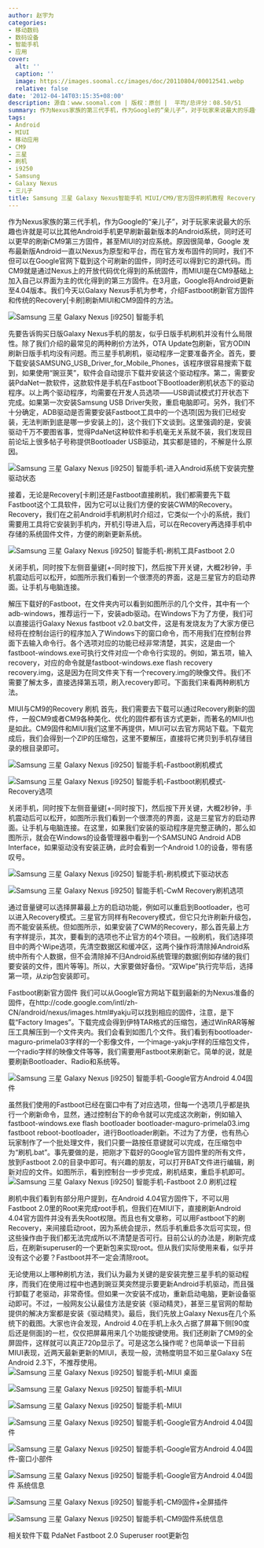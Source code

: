 ```yaml
---
author: 赵宇为
categories:
- 移动数码
- 数码设备
- 智能手机
- 应用
cover:
  alt: ''
  caption: ''
  image: https://images.soomal.cc/images/doc/20110804/00012541.webp
  relative: false
date: '2012-04-14T03:15:35+08:00'
description: 源自：www.soomal.com | 版权：原创 |  平均/总评分：08.50/51
summary: 作为Nexus家族的第三代手机，作为Google的“亲儿子”，对于玩家来说最大的乐趣也许就是可以比其他Android手机更早刷新最新版本的Android系统，同时还可以更早的刷新CM9第三方固件，甚至MIUI的对应系统，这里就是最新的Android4.04。
tags:
- Android
- MIUI
- 移动应用
- CM9
- 三星
- 刷机
- i9250
- Samsung
- Galaxy Nexus
- 三儿子
title: Samsung 三星 Galaxy Nexus智能手机 MIUI/CM9/官方固件刷机教程 Recovery与Fastboot两种方式
---
```


作为Nexus家族的第三代手机，作为Google的“亲儿子”，对于玩家来说最大的乐趣也许就是可以比其他Android手机更早刷新最新版本的Android系统，同时还可以更早的刷新CM9第三方固件，甚至MIUI的对应系统。原因很简单，Google 发布最新版Android一直以Nexus为原型和平台，而在官方发布固件的同时，我们不但可以在Google官网下载到这个可刷新的固件，同时还可以得到它的源代码。而CM9就是通过Nexus上的开放代码优化得到的系统固件，而MIUI是在CM9基础上加入自己以界面为主的优化得到的第三方固件。在3月底，Google将Android更新至4.04版本。我们今天以Galaxy Nexus手机为参考，介绍Fastboot刷新官方固件和传统的Recovery[卡刷]刷新MIUI和CM9固件的方法。

![Samsung 三星 Galaxy Nexus [i9250] 智能手机](https://images.soomal.cc/images/doc/20120322/00018006.webp)




先要告诉购买日版Galaxy Nexus手机的朋友，似乎日版手机刷机并没有什么局限性。除了我们介绍的最常见的两种刷价方法外，OTA Update包刷新，官方ODIN刷新日版手机均没有问题。而三星手机刷机，驱动程序一定要准备齐全。首先，要下载安装SAMSUNG_USB_Driver_for_Mobile_Phones，该程序很容易搜索下载到，如果使用“豌豆荚”，软件会自动提示下载并安装这个驱动程序。第二，需要安装PdaNet一款软件，这款软件是手机在Fastboot下Bootloader刷机状态下的驱动程序。以上两个驱动程序，均需要在开发人员选项――USB调试模式打开状态下完成。如果第一次安装Samsung USB Driver失败，重启电脑即可。另外，我们不十分确定，ADB驱动是否需要安装Fastboot工具中的一个选项[因为我们已经安装，无法判断到底是哪一步安装上的]，这个我们下文谈到。这里强调的是，安装驱动千万不要图省事，觉得PdaNet这种软件和手机毫无关系就不装，我们发现目前论坛上很多帖子号称提供Bootloader USB驱动，其实都是错的，不解是什么原因。

![Samsung 三星 Galaxy Nexus [i9250] 智能手机-进入Android系统下安装完整驱动状态](https://images.soomal.cc/images/doc/20120414/00018782.webp)




接着，无论是Recovery[卡刷]还是Fastboot直接刷机，我们都需要先下载Fastboot这个工具软件，因为它可以让我们方便的安装CWM的Recovery。Recovery，我们在之前Android手机刷机时介绍过，它类似一个小的系统，我们需要用工具将它安装到手机内，开机引导进入后，可以在Recovery再选择手机中存储的系统固件文件，方便的刷新更新系统。

![Samsung 三星 Galaxy Nexus [i9250] 智能手机-刷机工具Fastboot 2.0](https://images.soomal.cc/images/doc/20120414/00018784.webp)




关闭手机，同时按下左侧音量键[+-同时按下]，然后按下开关键，大概2秒钟，手机震动后可以松开，如图所示我们看到一个很漂亮的界面，这是三星官方的启动界面。让手机与电脑连接。

解压下载好的Fastboot，在文件夹内可以看到如图所示的几个文件，其中有一个adb-windows，推荐运行一下，安装adb驱动。在Windows下为了方便，我们可以直接运行Galaxy Nexus fastboot v2.0.bat文件，这是有发烧友为了大家方便已经将在控制台运行的程序加入了Windows下的窗口命令，而不用我们在控制台界面下去输入命令行。各个选项对应的功能已经非常清楚，其实，这是由一个fastboot-windows.exe可执行文件对应一个命令行实现的。例如，第五项，输入recovery，对应的命令就是fastboot-windows.exe flash recovery recovery.img，这是因为在同文件夹下有一个recovery.img的映像文件。我们不需要了解太多，直接选择第五项，刷入recovery即可。下面我们来看两种刷机方法。

MIUI与CM9的Recovery 刷机
首先，我们需要去下载可以通过Recovery刷新的固件，一般CM9或者CM9各种美化、优化的固件都有该方式更新，而著名的MIUI也是如此。CM9固件和MIUI我们这里不再提供，MIUI可以去官方网站下载。下载完成后，我们会得到一个ZIP的压缩包，这里不要解压，直接将它拷贝到手机存储目录的根目录即可。

![Samsung 三星 Galaxy Nexus [i9250] 智能手机-Fastboot刷机模式](https://images.soomal.cc/images/doc/20120414/00018779.webp)




![Samsung 三星 Galaxy Nexus [i9250] 智能手机-Fastboot刷机模式-Recovery选项](https://images.soomal.cc/images/doc/20120414/00018780.webp)




关闭手机，同时按下左侧音量键[+-同时按下]，然后按下开关键，大概2秒钟，手机震动后可以松开，如图所示我们看到一个很漂亮的界面，这是三星官方的启动界面。让手机与电脑连接。在这里，如果我们安装的驱动程序是完整正确的，那么如图所示，就会在Windows的设备管理器中看到一个SAMSUNG Android ADB Interface，如果驱动没有安装正确，此时会看到一个Android 1.0的设备，带有感叹号。

![Samsung 三星 Galaxy Nexus [i9250] 智能手机-刷机模式下驱动状态](https://images.soomal.cc/images/doc/20120414/00018783.webp)




![Samsung 三星 Galaxy Nexus [i9250] 智能手机-CwM Recovery刷机选项](https://images.soomal.cc/images/doc/20120414/00018781.webp)




通过音量键可以选择屏幕最上方的启动功能，例如可以重启到Bootloader，也可以进入Recovery模式。三星官方同样有Recovery模式，但它只允许刷新升级包，而不能安装系统。但如图所示，如果安装了CWM的Recovery，那么首先最上方有字样提示，其次，要看到的选项也不止官方的4个项目。一般刷机，我们选择项目中的两个Wipe选项，先清空数据区和缓冲区，这两个操作将清除掉Android系统中所有个人数据，但不会清除掉不归Android系统管理的数据[例如存储的我们要安装的文件，图片等等]。所以，大家要做好备份。“双Wipe”执行完毕后，选择第一项，从zip包安装即可。

Fastboot刷新官方固件
我们可以从Google官方网站下载到最新的为Nexus准备的固件，在http://code.google.com/intl/zh-CN/android/nexus/images.html#yakju可以找到相应的固件，注意，是下载“Factory Images”。下载完成会得到伊特TAR格式的压缩包，通过WinRAR等解压工具解压到一个文件夹内。我们会看到如图几个文件。我们看到有bootloader-maguro-primela03字样的一个影像文件，一个image-yakju字样的压缩包文件，一个radio字样的映像文件等等，我们需要用Fastboot来刷新它。简单的说，就是要刷新Bootloader、Radio和系统等。

![Samsung 三星 Galaxy Nexus [i9250] 智能手机-Google官方Android 4.04固件](https://images.soomal.cc/images/doc/20120414/00018785.webp)




虽然我们使用的Fastboot已经在窗口中有了对应选项，但每一个选项几乎都是执行一个刷新命令，显然，通过控制台下的命令就可以完成这次刷新，例如输入fastboot-windows.exe flash bootloader bootloader-maguro-primela03.img
fastboot reboot-bootloader，进行Bootloader刷新。不过为了方便，也有热心玩家制作了一个批处理文件，我们只要一路按任意键就可以完成，在压缩包中为“刷机.bat”。事先要做的是，把刚才下载好的Google官方固件里的所有文件，放到Fastboot 2.0的目录中即可。有兴趣的朋友，可以打开BAT文件进行编辑，刷新对应的文件。如图所示，看到控制台一步步完成，刷机结束，重启手机即可。
![Samsung 三星 Galaxy Nexus [i9250] 智能手机-Fastboot 2.0 刷机过程](https://images.soomal.cc/images/doc/20120414/00018786.webp)




刷机中我们看到有部分用户提到，在Android 4.04官方固件下，不可以用Fastboot 2.0里的Root来完成root手机，但我们在MIUI下，直接刷新Android 4.04官方固件并没有丢失Root权限。而且也有文章称，可以用Fastboot下的刷Recovery，来间接启动root，因为系统会提示，然后手机重启多次后可实现，但这些操作由于我们都无法完成所以不清楚是否可行。目前公认的办法是，刷新完成后，在刷新superuser的一个更新包来实现root。但从我们实际使用来看，似乎并没有这个必要？Fastboot并不一定会清除root。

无论使用以上哪种刷机方法，我们认为最为关键的是安装完整三星手机的驱动程序，而我们在使用过程中也遇到豌豆荚突然提示要更新Android手机驱动，而且强行卸载了老驱动，非常奇怪。但如果一次安装不成功，重新启动电脑，更新设备驱动即可。不过，一般网友公认最佳方法是安装《驱动精灵》，甚至三星官网的帮助提供的解决方案都是安装《驱动精灵》。最后，我们先放上Galaxy Nexus在几个系统下的截图。大家也许会发现，Android 4.0在手机上永久占据了屏幕下侧[90度后还是侧面]的一栏，仅仅把屏幕用来几个功能按键使用。我们还刷新了CM9的全屏固件，这样就可以真正720p显示了。可是这怎么操作呢？也简单谈一下目前MIUI表现，近两天最新更新的MIUI，表现一般，流畅度明显不如三星Galaxy S在Android 2.3下，不推荐使用。
![Samsung 三星 Galaxy Nexus [i9250] 智能手机-MIUI 桌面](https://images.soomal.cc/images/doc/20120414/00018787.webp)




![Samsung 三星 Galaxy Nexus [i9250] 智能手机-MIUI](https://images.soomal.cc/images/doc/20120414/00018788.webp)




![Samsung 三星 Galaxy Nexus [i9250] 智能手机-MIUI](https://images.soomal.cc/images/doc/20120414/00018789.webp)




![Samsung 三星 Galaxy Nexus [i9250] 智能手机-Google官方Android 4.04固件](https://images.soomal.cc/images/doc/20120414/00018790.webp)




![Samsung 三星 Galaxy Nexus [i9250] 智能手机-Google官方Android 4.04固件-窗口小部件](https://images.soomal.cc/images/doc/20120414/00018791.webp)




![Samsung 三星 Galaxy Nexus [i9250] 智能手机-Google官方Android 4.04固件 系统信息](https://images.soomal.cc/images/doc/20120414/00018792.webp)




![Samsung 三星 Galaxy Nexus [i9250] 智能手机-CM9固件+全屏插件](https://images.soomal.cc/images/doc/20120414/00018793.webp)




![Samsung 三星 Galaxy Nexus [i9250] 智能手机-CM9固件系统信息](https://images.soomal.cc/images/doc/20120414/00018794.webp)





相关软件下载
PdaNet
Fastboot 2.0
Superuser root更新包